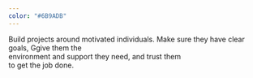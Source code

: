 ```yaml
---
color: "#6B9ADB"
---
```

Build projects around motivated individuals.
<span class="copy-new">Make sure they have clear goals, </span><span class="copy-old">G</span><span class="copy-new">g</span>ive them the 				
environment and support they need, and trust them 			
to get the job done.
